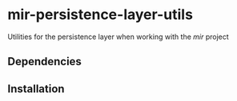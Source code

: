 # mir-persistence-layer-utils

Utilities for the persistence layer when working with the _mir_ project

## Dependencies

## Installation